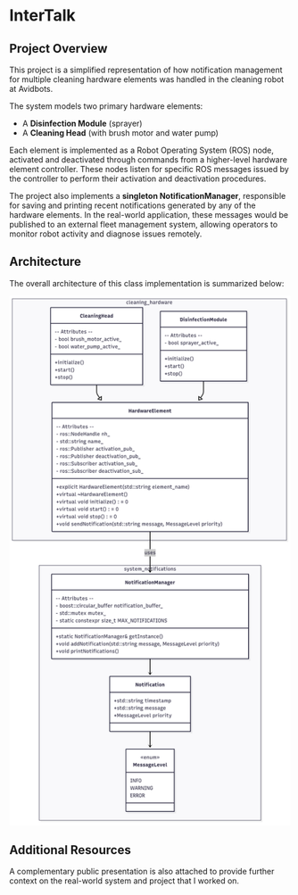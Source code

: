 # InterTalk

## Project Overview

This project is a simplified representation of how notification management for multiple cleaning hardware elements was handled in the cleaning robot at Avidbots.

The system models two primary hardware elements:
- A **Disinfection Module** (sprayer)
- A **Cleaning Head** (with brush motor and water pump)

Each element is implemented as a Robot Operating System (ROS) node, activated and deactivated through commands from a higher-level hardware element controller. These nodes listen for specific ROS messages issued by the controller to perform their activation and deactivation procedures.

The project also implements a **singleton NotificationManager**, responsible for saving and printing recent notifications generated by any of the hardware elements. In the real-world application, these messages would be published to an external fleet management system, allowing operators to monitor robot activity and diagnose issues remotely.

## Architecture

The overall architecture of this class implementation is summarized below:

![notification_management.png](notification_management.png)

## Additional Resources

A complementary public presentation is also attached to provide further context on the real-world system and project that I worked on.
